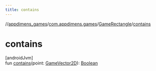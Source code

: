 ```yaml
---
title: contains
---
```

//[appdimens_games](../../../index.html)/[com.appdimens.games](../index.html)/[GameRectangle](index.html)/[contains](contains.html)



# contains



[androidJvm]\
fun [contains](contains.html)(point: [GameVector2D](../-game-vector2-d/index.html)): [Boolean](https://kotlinlang.org/api/core/kotlin-stdlib/kotlin/-boolean/index.html)



